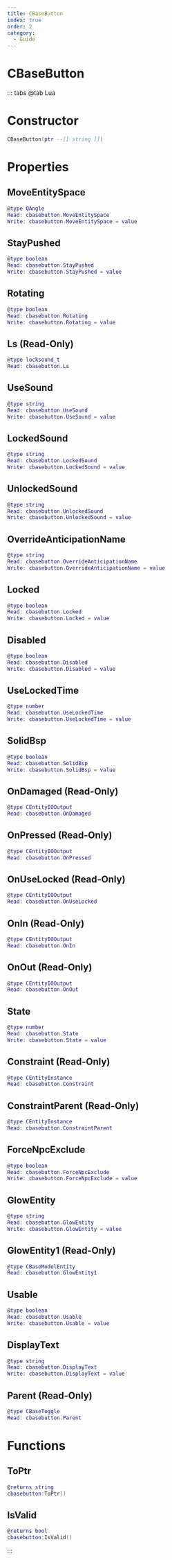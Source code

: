```yaml
---
title: CBaseButton
index: true
order: 2
category:
  - Guide
---
```


# CBaseButton

::: tabs
@tab Lua
# Constructor
```lua
CBaseButton(ptr --[[ string ]])
```
# Properties
## MoveEntitySpace 
```lua
@type QAngle
Read: cbasebutton.MoveEntitySpace
Write: cbasebutton.MoveEntitySpace = value
```
## StayPushed 
```lua
@type boolean
Read: cbasebutton.StayPushed
Write: cbasebutton.StayPushed = value
```
## Rotating 
```lua
@type boolean
Read: cbasebutton.Rotating
Write: cbasebutton.Rotating = value
```
## Ls (Read-Only)
```lua
@type locksound_t
Read: cbasebutton.Ls
```
## UseSound 
```lua
@type string
Read: cbasebutton.UseSound
Write: cbasebutton.UseSound = value
```
## LockedSound 
```lua
@type string
Read: cbasebutton.LockedSound
Write: cbasebutton.LockedSound = value
```
## UnlockedSound 
```lua
@type string
Read: cbasebutton.UnlockedSound
Write: cbasebutton.UnlockedSound = value
```
## OverrideAnticipationName 
```lua
@type string
Read: cbasebutton.OverrideAnticipationName
Write: cbasebutton.OverrideAnticipationName = value
```
## Locked 
```lua
@type boolean
Read: cbasebutton.Locked
Write: cbasebutton.Locked = value
```
## Disabled 
```lua
@type boolean
Read: cbasebutton.Disabled
Write: cbasebutton.Disabled = value
```
## UseLockedTime 
```lua
@type number
Read: cbasebutton.UseLockedTime
Write: cbasebutton.UseLockedTime = value
```
## SolidBsp 
```lua
@type boolean
Read: cbasebutton.SolidBsp
Write: cbasebutton.SolidBsp = value
```
## OnDamaged (Read-Only)
```lua
@type CEntityIOOutput
Read: cbasebutton.OnDamaged
```
## OnPressed (Read-Only)
```lua
@type CEntityIOOutput
Read: cbasebutton.OnPressed
```
## OnUseLocked (Read-Only)
```lua
@type CEntityIOOutput
Read: cbasebutton.OnUseLocked
```
## OnIn (Read-Only)
```lua
@type CEntityIOOutput
Read: cbasebutton.OnIn
```
## OnOut (Read-Only)
```lua
@type CEntityIOOutput
Read: cbasebutton.OnOut
```
## State 
```lua
@type number
Read: cbasebutton.State
Write: cbasebutton.State = value
```
## Constraint (Read-Only)
```lua
@type CEntityInstance
Read: cbasebutton.Constraint
```
## ConstraintParent (Read-Only)
```lua
@type CEntityInstance
Read: cbasebutton.ConstraintParent
```
## ForceNpcExclude 
```lua
@type boolean
Read: cbasebutton.ForceNpcExclude
Write: cbasebutton.ForceNpcExclude = value
```
## GlowEntity 
```lua
@type string
Read: cbasebutton.GlowEntity
Write: cbasebutton.GlowEntity = value
```
## GlowEntity1 (Read-Only)
```lua
@type CBaseModelEntity
Read: cbasebutton.GlowEntity1
```
## Usable 
```lua
@type boolean
Read: cbasebutton.Usable
Write: cbasebutton.Usable = value
```
## DisplayText 
```lua
@type string
Read: cbasebutton.DisplayText
Write: cbasebutton.DisplayText = value
```
## Parent (Read-Only)
```lua
@type CBaseToggle
Read: cbasebutton.Parent
```
# Functions
## ToPtr
```lua
@returns string
cbasebutton:ToPtr()
```
## IsValid
```lua
@returns bool
cbasebutton:IsValid()
```

:::